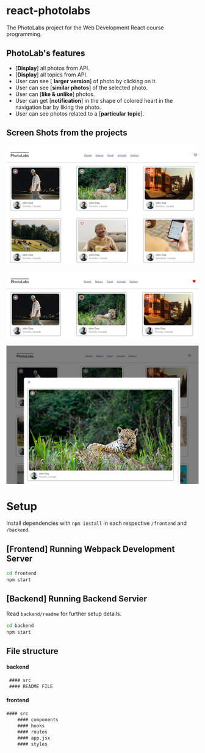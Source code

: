 # react-photolabs
The PhotoLabs project for the Web Development React course programming.
## PhotoLab's features

 * [**Display**] all photos from API.
 * [**Display**] all topics from API.
 * User can see [ **larger version**] of photo by clicking on it.
 * User can see [**similar photos**] of the selected photo.
 * User can [**like & unlike**] photos.
 * User can get [**notification**] in the shape of colored heart in the navigation bar by liking the photo.
 * User can see photos related to a [**particular topic**].

 
## Screen Shots from the projects

![Homepage_version](https://github.com/anastasiarez/photolabs/blob/main/Home%20page.jpg)

![larger_version_of_photo](https://github.com/anastasiarez/photolabs/blob/main/Photo%20liked.jpg)

![favourite_image](https://github.com/anastasiarez/photolabs/blob/main/Modal%20open.jpg)
# Setup

Install dependencies with `npm install` in each respective `/frontend` and `/backend`.

## [Frontend] Running Webpack Development Server

```sh
cd frontend
npm start
```

## [Backend] Running Backend Servier

Read `backend/readme` for further setup details.

```sh
cd backend
npm start
```

## File structure

#### backend
     #### src
     #### README FILE

#### frontend
    #### src
        #### components
        #### hooks
        #### routes
        #### app.jsx
        #### styles

